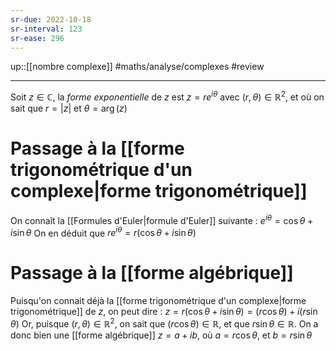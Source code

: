 ```yaml
---
sr-due: 2022-10-18
sr-interval: 123
sr-ease: 296
---
```

up::[[nombre complexe]]
#maths/analyse/complexes #review 

----
Soit $z\in\mathbb C$, la _forme exponentielle_ de $z$ est $z=re^{i\theta}$ avec $(r,\theta)\in\mathbb R^2$, et où on sait que $r = |z|$ et $\theta=\arg(z)$

# Passage à la [[forme trigonométrique d'un complexe|forme trigonométrique]]
On connaît la [[Formules d'Euler|formule d'Euler]] suivante : $e^{i\theta} = \cos\theta+i\sin\theta$
On en déduit que $re^{i\theta} = r\left(\cos\theta+i\sin\theta\right)$

# Passage à la [[forme algébrique]]
Puisqu'on connait déjà la [[forme trigonométrique d'un complexe|forme trigonométrique]] de $z$, on peut dire :
$z = r(\cos\theta+i\sin\theta)= (r\cos\theta) + i(r\sin\theta)$
Or, puisque $(r,\theta)\in\mathbb R^2$, on sait que $(r\cos\theta)\in\mathbb R$, et que $r\sin\theta\in\mathbb R$. On a donc bien une [[forme algébrique]] $z=a+ib$, où $a = r\cos\theta$, et $b=r\sin\theta$




